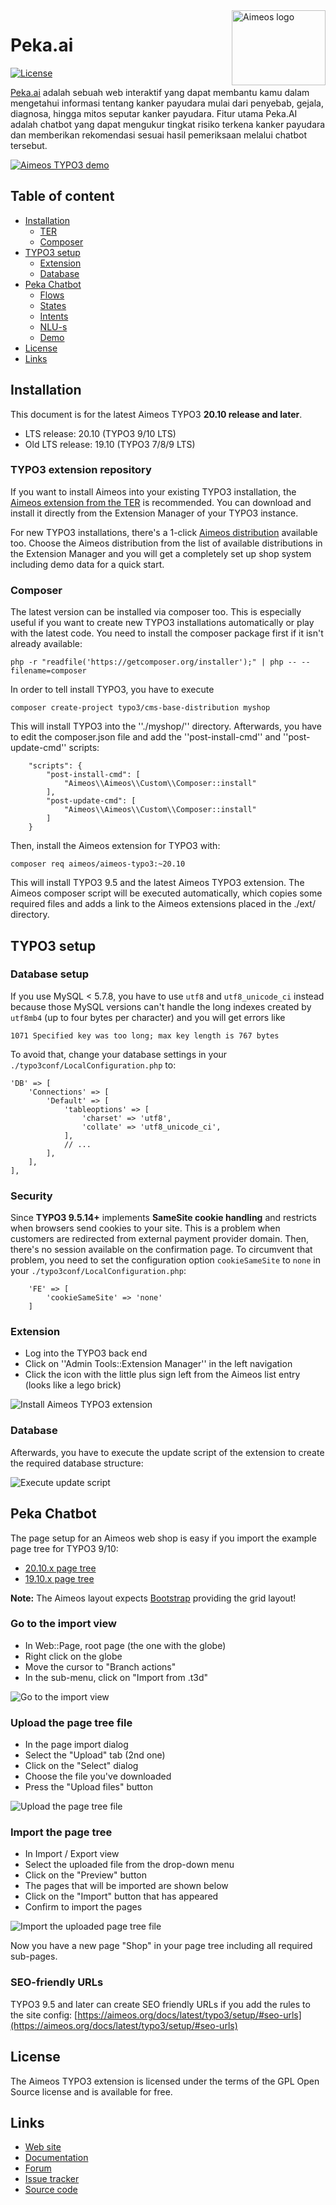 <a href="http://peka-ai.herokuapp.com/">
    <img src="https://res.cloudinary.com/di02ey9t7/image/upload/v1605545369/PEKA_AI_1_vxfhtp.png" alt="Aimeos logo" title="Aimeos" align="right" height="120" width="150"/>
</a>

Peka.ai
======================
[![License](https://poser.pugx.org/aimeos/aimeos-typo3/license.svg)](https://packagist.org/packages/aimeos/aimeos-typo3)

[Peka.ai](http://peka-ai.herokuapp.com/) adalah sebuah web interaktif yang dapat membantu kamu dalam mengetahui informasi tentang kanker payudara mulai dari penyebab, gejala, diagnosa, hingga mitos seputar kanker payudara. Fitur utama Peka.AI adalah chatbot yang dapat mengukur tingkat risiko terkena kanker payudara dan memberikan rekomendasi sesuai hasil pemeriksaan melalui chatbot tersebut.

[![Aimeos TYPO3 demo](https://aimeos.org/fileadmin/user_upload/typo3-demo.jpg)](http://typo3.demo.aimeos.org/)

## Table of content

- [Installation](#installation)
    - [TER](#typo3-extension-repository)
    - [Composer](#composer)
- [TYPO3 setup](#typo3-setup)
    - [Extension](#extension)
    - [Database](#database)
- [Peka Chatbot](#peka-chatbot)
    - [Flows](#upload-the-page-tree-file)
    - [States](#go-to-the-import-view)
    - [Intents](#import-the-page-tree)
    - [NLU-s](#seo-friendly-urls)
    - [Demo](#seo-friendly-urls)
- [License](#license)
- [Links](#links)

## Installation

This document is for the latest Aimeos TYPO3 **20.10 release and later**.

- LTS release: 20.10 (TYPO3 9/10 LTS)
- Old LTS release: 19.10 (TYPO3 7/8/9 LTS)

### TYPO3 extension repository

If you want to install Aimeos into your existing TYPO3 installation, the [Aimeos extension from the TER](https://typo3.org/extensions/repository/view/aimeos) is recommended. You can download and install it directly from the Extension Manager of your TYPO3 instance.

For new TYPO3 installations, there's a 1-click [Aimeos distribution](https://typo3.org/extensions/repository/view/aimeos_dist) available too. Choose the Aimeos distribution from the list of available distributions in the Extension Manager and you will get a completely set up shop system including demo data for a quick start.

### Composer

The latest version can be installed via composer too. This is especially useful if you want to create new TYPO3 installations automatically or play with the latest code. You need to install the composer package first if it isn't already available:

`php -r "readfile('https://getcomposer.org/installer');" | php -- --filename=composer`

In order to tell install TYPO3, you have to execute

`composer create-project typo3/cms-base-distribution myshop`

This will install TYPO3 into the ''./myshop/'' directory. Afterwards, you have to edit the composer.json file and add the ''post-install-cmd'' and ''post-update-cmd'' scripts:

```
    "scripts": {
        "post-install-cmd": [
            "Aimeos\\Aimeos\\Custom\\Composer::install"
        ],
        "post-update-cmd": [
            "Aimeos\\Aimeos\\Custom\\Composer::install"
        ]
    }
```

Then, install the Aimeos extension for TYPO3 with:

`composer req aimeos/aimeos-typo3:~20.10`

This will install TYPO3 9.5 and the latest Aimeos TYPO3 extension. The Aimeos composer script will be executed automatically, which copies some required files and adds a link to the Aimeos extensions placed in the ./ext/ directory.

## TYPO3 setup

### Database setup

If you use MySQL < 5.7.8, you have to use `utf8` and `utf8_unicode_ci` instead because those MySQL versions can't handle the long indexes created by `utf8mb4` (up to four bytes per character) and you will get errors like

```
1071 Specified key was too long; max key length is 767 bytes
```

To avoid that, change your database settings in your `./typo3conf/LocalConfiguration.php` to:

```
'DB' => [
    'Connections' => [
        'Default' => [
            'tableoptions' => [
                'charset' => 'utf8',
                'collate' => 'utf8_unicode_ci',
            ],
            // ...
        ],
    ],
],
```

### Security

Since **TYPO3 9.5.14+** implements **SameSite cookie handling** and restricts when browsers send cookies to your site. This is a problem when customers are redirected from external payment provider domain. Then, there's no session available on the confirmation page. To circumvent that problem, you need to set the configuration option `cookieSameSite` to `none` in your `./typo3conf/LocalConfiguration.php`:

```
    'FE' => [
        'cookieSameSite' => 'none'
    ]
```

### Extension

* Log into the TYPO3 back end
* Click on ''Admin Tools::Extension Manager'' in the left navigation
* Click the icon with the little plus sign left from the Aimeos list entry (looks like a lego brick)

![Install Aimeos TYPO3 extension](https://aimeos.org/docs/images/Aimeos-typo3-extmngr-install.png)

### Database

Afterwards, you have to execute the update script of the extension to create the required database structure:

![Execute update script](https://aimeos.org/docs/images/Aimeos-typo3-extmngr-update-7.x.png)

## Peka Chatbot

The page setup for an Aimeos web shop is easy if you import the example page tree for TYPO3 9/10:

* [20.10.x page tree](https://aimeos.org/fileadmin/download/Aimeos-pages_20.10.t3d)
* [19.10.x page tree](https://aimeos.org/fileadmin/download/Aimeos-pages_two-columns_18.10__2.t3d)

**Note:** The Aimeos layout expects [Bootstrap](https://getbootstrap.com) providing the grid layout!

### Go to the import view

* In Web::Page, root page (the one with the globe)
* Right click on the globe
* Move the cursor to "Branch actions"
* In the sub-menu, click on "Import from .t3d"

![Go to the import view](https://aimeos.org/docs/images/Aimeos-typo3-pages-menu.png)

### Upload the page tree file

* In the page import dialog
* Select the "Upload" tab (2nd one)
* Click on the "Select" dialog
* Choose the file you've downloaded
* Press the "Upload files" button

![Upload the page tree file](https://aimeos.org/docs/images/Aimeos-typo3-pages-upload.png)

### Import the page tree

* In Import / Export view
* Select the uploaded file from the drop-down menu
* Click on the "Preview" button
* The pages that will be imported are shown below
* Click on the "Import" button that has appeared
* Confirm to import the pages

![Import the uploaded page tree file](https://aimeos.org/docs/images/Aimeos-typo3-pages-import.png)

Now you have a new page "Shop" in your page tree including all required sub-pages.

### SEO-friendly URLs

TYPO3 9.5 and later can create SEO friendly URLs if you add the rules to the site config:
[https://aimeos.org/docs/latest/typo3/setup/#seo-urls](https://aimeos.org/docs/latest/typo3/setup/#seo-urls)

## License

The Aimeos TYPO3 extension is licensed under the terms of the GPL Open Source
license and is available for free.

## Links

* [Web site](https://aimeos.org/integrations/typo3-shop-extension/)
* [Documentation](https://aimeos.org/docs/TYPO3)
* [Forum](https://aimeos.org/help/typo3-extension-f16/)
* [Issue tracker](https://github.com/aimeos/aimeos-typo3/issues)
* [Source code](https://github.com/aimeos/aimeos-typo3)
